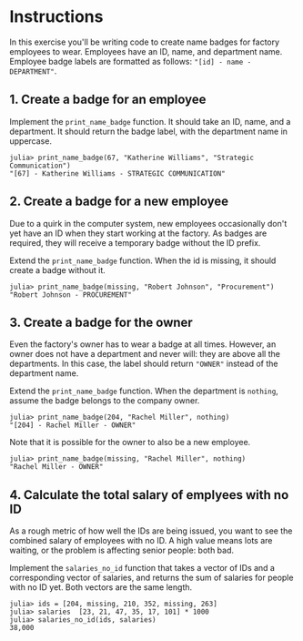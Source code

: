 # Instructions

In this exercise you'll be writing code to create name badges for factory employees to wear. Employees have an ID, name, and department name. Employee badge labels are formatted as follows: `"[id] - name - DEPARTMENT"`.

## 1. Create a badge for an employee

Implement the `print_name_badge` function. It should take an ID, name, and a department. It should return the badge label, with the department name in uppercase.

```julia-repl
julia> print_name_badge(67, "Katherine Williams", "Strategic Communication")
"[67] - Katherine Williams - STRATEGIC COMMUNICATION"
```

## 2. Create a badge for a new employee

Due to a quirk in the computer system, new employees occasionally don't yet have an ID when they start working at the factory. As badges are required, they will receive a temporary badge without the ID prefix.

Extend the `print_name_badge` function. When the id is missing, it should create a badge without it.

```julia-repl
julia> print_name_badge(missing, "Robert Johnson", "Procurement")
"Robert Johnson - PROCUREMENT"
```

## 3. Create a badge for the owner

Even the factory's owner has to wear a badge at all times. However, an owner does not have a department and never will: they are above all the departments. In this case, the label should return `"OWNER"` instead of the department name.

Extend the `print_name_badge` function. When the department is `nothing`, assume the badge belongs to the company owner.

```julia-repl
julia> print_name_badge(204, "Rachel Miller", nothing)
"[204] - Rachel Miller - OWNER"
```

Note that it is possible for the owner to also be a new employee.

```julia-repl
julia> print_name_badge(missing, "Rachel Miller", nothing)
"Rachel Miller - OWNER"
```

## 4. Calculate the total salary of emplyees with no ID

As a rough metric of how well the IDs are being issued, you want to see the combined salary of employees with no ID. A high value means lots are waiting, or the problem is affecting senior people: both bad.

Implement the `salaries_no_id` function that takes a vector of IDs and a corresponding vector of salaries, and returns the sum of salaries for people with no ID yet. Both vectors are the same length.

```julia-repl
julia> ids = [204, missing, 210, 352, missing, 263]
julia> salaries  [23, 21, 47, 35, 17, 101] * 1000
julia> salaries_no_id(ids, salaries)
38,000
```
